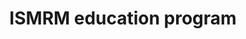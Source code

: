 ---
title: "ISMRM education program"
project_id: 
conference_id: ""
presenters:
   - peter_bandettini
summary: "<p>ISMRM education program</p>"
file: /assets/presentations/T224.ppt
filename: T224.ppt
layout: presentation
---